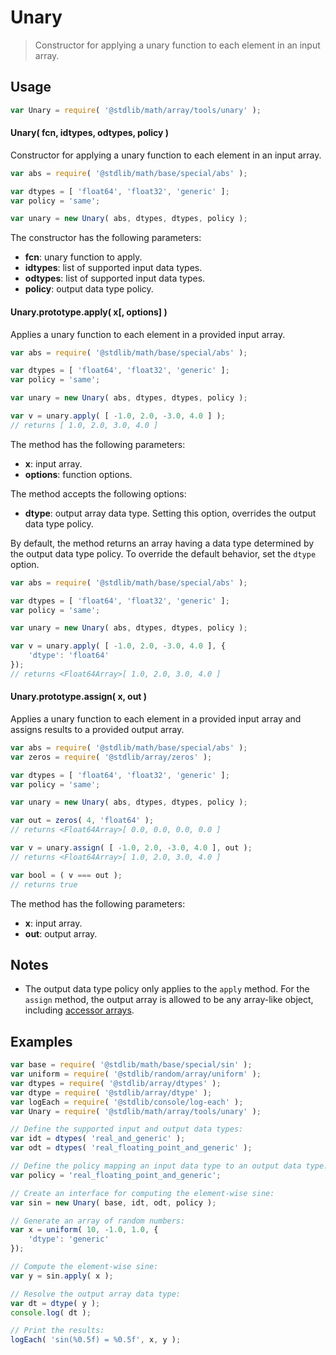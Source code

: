 <!--

@license Apache-2.0

Copyright (c) 2025 The Stdlib Authors.

Licensed under the Apache License, Version 2.0 (the "License");
you may not use this file except in compliance with the License.
You may obtain a copy of the License at

   http://www.apache.org/licenses/LICENSE-2.0

Unless required by applicable law or agreed to in writing, software
distributed under the License is distributed on an "AS IS" BASIS,
WITHOUT WARRANTIES OR CONDITIONS OF ANY KIND, either express or implied.
See the License for the specific language governing permissions and
limitations under the License.

-->

# Unary

> Constructor for applying a unary function to each element in an input array.

<section class="usage">

## Usage

```javascript
var Unary = require( '@stdlib/math/array/tools/unary' );
```

#### Unary( fcn, idtypes, odtypes, policy )

Constructor for applying a unary function to each element in an input array.

```javascript
var abs = require( '@stdlib/math/base/special/abs' );

var dtypes = [ 'float64', 'float32', 'generic' ];
var policy = 'same';

var unary = new Unary( abs, dtypes, dtypes, policy );
```

The constructor has the following parameters:

-   **fcn**: unary function to apply.
-   **idtypes**: list of supported input data types.
-   **odtypes**: list of supported input data types.
-   **policy**: output data type policy.

#### Unary.prototype.apply( x\[, options] )

Applies a unary function to each element in a provided input array.

```javascript
var abs = require( '@stdlib/math/base/special/abs' );

var dtypes = [ 'float64', 'float32', 'generic' ];
var policy = 'same';

var unary = new Unary( abs, dtypes, dtypes, policy );

var v = unary.apply( [ -1.0, 2.0, -3.0, 4.0 ] );
// returns [ 1.0, 2.0, 3.0, 4.0 ]
```

The method has the following parameters:

-   **x**: input array.
-   **options**: function options.

The method accepts the following options:

-   **dtype**: output array data type. Setting this option, overrides the output data type policy.

By default, the method returns an array having a data type determined by the output data type policy. To override the default behavior, set the `dtype` option.

```javascript
var abs = require( '@stdlib/math/base/special/abs' );

var dtypes = [ 'float64', 'float32', 'generic' ];
var policy = 'same';

var unary = new Unary( abs, dtypes, dtypes, policy );

var v = unary.apply( [ -1.0, 2.0, -3.0, 4.0 ], {
    'dtype': 'float64'
});
// returns <Float64Array>[ 1.0, 2.0, 3.0, 4.0 ]
```

#### Unary.prototype.assign( x, out )

Applies a unary function to each element in a provided input array and assigns results to a provided output array.

```javascript
var abs = require( '@stdlib/math/base/special/abs' );
var zeros = require( '@stdlib/array/zeros' );

var dtypes = [ 'float64', 'float32', 'generic' ];
var policy = 'same';

var unary = new Unary( abs, dtypes, dtypes, policy );

var out = zeros( 4, 'float64' );
// returns <Float64Array>[ 0.0, 0.0, 0.0, 0.0 ]

var v = unary.assign( [ -1.0, 2.0, -3.0, 4.0 ], out );
// returns <Float64Array>[ 1.0, 2.0, 3.0, 4.0 ]

var bool = ( v === out );
// returns true
```

The method has the following parameters:

-   **x**: input array.
-   **out**: output array.

</section>

<!-- /.usage -->

<section class="notes">

## Notes

-   The output data type policy only applies to the `apply` method. For the `assign` method, the output array is allowed to be any array-like object, including [accessor arrays][@stdlib/array/base/accessor].

</section>

<!-- /.notes -->

<section class="examples">

## Examples

<!-- eslint no-undef: "error" -->

```javascript
var base = require( '@stdlib/math/base/special/sin' );
var uniform = require( '@stdlib/random/array/uniform' );
var dtypes = require( '@stdlib/array/dtypes' );
var dtype = require( '@stdlib/array/dtype' );
var logEach = require( '@stdlib/console/log-each' );
var Unary = require( '@stdlib/math/array/tools/unary' );

// Define the supported input and output data types:
var idt = dtypes( 'real_and_generic' );
var odt = dtypes( 'real_floating_point_and_generic' );

// Define the policy mapping an input data type to an output data type:
var policy = 'real_floating_point_and_generic';

// Create an interface for computing the element-wise sine:
var sin = new Unary( base, idt, odt, policy );

// Generate an array of random numbers:
var x = uniform( 10, -1.0, 1.0, {
    'dtype': 'generic'
});

// Compute the element-wise sine:
var y = sin.apply( x );

// Resolve the output array data type:
var dt = dtype( y );
console.log( dt );

// Print the results:
logEach( 'sin(%0.5f) = %0.5f', x, y );
```

</section>

<!-- /.examples -->

<!-- Section for related `stdlib` packages. Do not manually edit this section, as it is automatically populated. -->

<section class="related">

</section>

<!-- /.related -->

<!-- Section for all links. Make sure to keep an empty line after the `section` element and another before the `/section` close. -->

<section class="links">

[@stdlib/array/base/accessor]: https://github.com/stdlib-js/stdlib/tree/develop/lib/node_modules/%40stdlib/array/base/accessor

</section>

<!-- /.links -->
